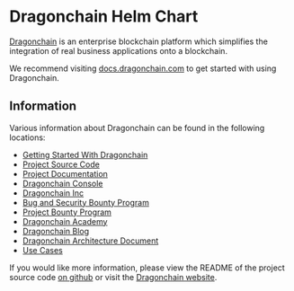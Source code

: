 # Dragonchain Helm Chart

[Dragonchain](https://dragonchain.com/) is an enterprise blockchain platform which simplifies the integration of real business applications onto a blockchain.

We recommend visiting [docs.dragonchain.com](https://docs.dragonchain.com/) to get started with using Dragonchain. 

## Information

Various information about Dragonchain can be found in the following locations:

- [Getting Started With Dragonchain](https://docs.dragonchain.com/)
- [Project Source Code](https://github.com/dragonchain/dragonchain)
- [Project Documentation](https://dragonchain-core-docs.dragonchain.com/latest/)
- [Dragonchain Console](https://console.dragonchain.com/)
- [Dragonchain Inc](https://dragonchain.com/)
- [Bug and Security Bounty Program](https://dragonchain.com/bug-and-security-bounty)
- [Project Bounty Program](https://dragonchain.com/strategic-projects-bounty)
- [Dragonchain Academy](https://academy.dragonchain.org/)
- [Dragonchain Blog](https://dragonchain.com/blog)
- [Dragonchain Architecture Document](https://dragonchain.com/assets/Dragonchain-Architecture.pdf)
- [Use Cases](https://dragonchain.com/blockchain-use-cases)

If you would like more information, please view the README of the project source code [on github](https://github.com/dragonchain/dragonchain) or visit the [Dragonchain website](https://dragonchain.com/).
